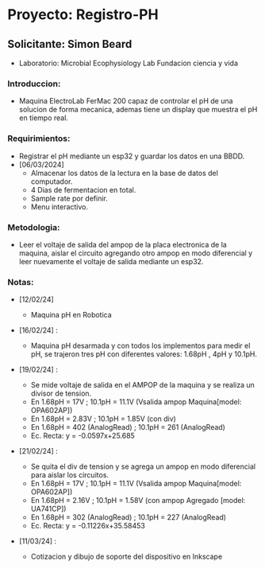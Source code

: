 # Proyecto: Registro-PH
## Solicitante: Simon Beard
- Laboratorio: Microbial Ecophysiology Lab Fundacion ciencia y vida

### Introduccion: 
- Maquina ElectroLab FerMac 200 capaz de controlar el pH de una solucion de forma mecanica, ademas tiene un display que muestra el pH en tiempo real.

### Requirimientos: 
- Registrar el pH mediante un esp32 y guardar los datos en una BBDD.
- [06/03/2024]
	- Almacenar los datos de la lectura en la base de datos del computador.
	- 4 Dias de fermentacion en total.
	- Sample rate por definir.
	- Menu interactivo.

### Metodologia: 
- Leer el voltaje de salida del ampop de la placa electronica de la maquina, aislar el circuito agregando otro ampop en modo diferencial y leer nuevamente el voltaje de salida mediante un esp32.

### Notas:
- [12/02/24]
	- Maquina pH en Robotica 
- [16/02/24] : 
	- Maquina pH desarmada y con todos los implementos para medir el pH, se trajeron tres pH con diferentes valores: 1.68pH , 4pH y 10.1pH. 
- [19/02/24] : 
	- Se mide voltaje de salida en el AMPOP de la maquina y se realiza un divisor de tension. 
	- En 1.68pH = 17V ; 10.1pH = 11.1V (Vsalida ampop Maquina[model: OPA602AP])
	- En 1.68pH = 2.83V ; 10.1pH = 1.85V (con div)
	- En 1.68pH = 402 (AnalogRead) ; 10.1pH = 261 (AnalogRead)
	- Ec. Recta: y = -0.0597x+25.685

- [21/02/24] : 
	- Se quita el div de tension y se agrega un ampop en modo diferencial para aislar los circuitos. 
	- En 1.68pH = 17V ; 10.1pH = 11.1V (Vsalida ampop Maquina[model: OPA602AP])
	- En 1.68pH = 2.16V ; 10.1pH = 1.58V (con ampop Agregado [model: UA741CP])
	- En 1.68pH = 302 (AnalogRead) ; 10.1pH = 227 (AnalogRead)
	- Ec. Recta: y = -0.11226x+35.58453

- [11/03/24] : 
	- Cotizacion y dibujo de soporte del dispositivo en Inkscape


